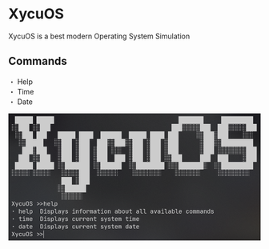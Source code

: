 # XycuOS
XycuOS is a best modern Operating System Simulation

## Commands
・ Help\
・ Time\
・ Date

![preview](assets/preview.png)